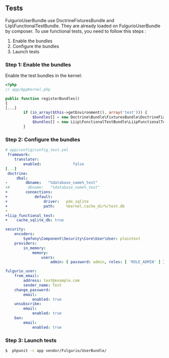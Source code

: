 ## Tests
FulgurioUserBundle use DoctrineFixturesBundle and Liip\FunctionalTestBundle. They are already loaded on FulgurioUserBundle by composer.
To use functional tests, you need to follow this steps :
1. Enable the bundles
2. Configure the bundles
3. Launch tests

### Step 1: Enable the bundles

Enable the test bundles in the kernel:

``` php
<?php
// app/AppKernel.php

public function registerBundles()
{
[...]
        if (in_array($this->getEnvironment(), array('test'))) {
            $bundles[] = new Doctrine\Bundle\FixturesBundle\DoctrineFixturesBundle();
            $bundles[] = new Liip\FunctionalTestBundle\LiipFunctionalTestBundle();
        }
```
### Step 2: Configure the bundles

``` yaml
# app/config/config_test.yml
 framework:
    translator:
        enabled:              false
[...]
 doctrine:
     dbal:
-        dbname:   "%database_name%_test"
+#        dbname:   "%database_name%_test"
+        connections:
+            default:
+                driver:   pdo_sqlite
+                path:     %kernel.cache_dir%/test.db
+
+liip_functional_test:
+    cache_sqlite_db: true

security:
    encoders:
        Symfony\Component\Security\Core\User\User: plaintext
    providers:
        in_memory:
            memory:
                users:
                    admin: { password: admin, roles: [ 'ROLE_ADMIN' ] }

fulgurio_user:
    from_email:
        address: test@example.com
        sender_name: Test
    change_password:
        email:
            enabled: true
    unsubscribe:
        email:
            enabled: true
    ban:
        email:
            enabled: true
```

### Step 3: Launch tests
``` bash
$  phpunit -c app vendor/Fulgurio/UserBundle/
```

